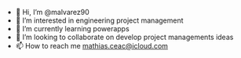 - 👋 Hi, I’m @malvarez90
- 👀 I’m interested in engineering project management
- 🌱 I’m currently learning powerapps
- 💞️ I’m looking to collaborate on develop project managements ideas
- 📫 How to reach me mathias.ceac@icloud.com

<!---
malvarez90/malvarez90 is a ✨ special ✨ repository because its `README.md` (this file) appears on your GitHub profile.
You can click the Preview link to take a look at your changes.
--->
